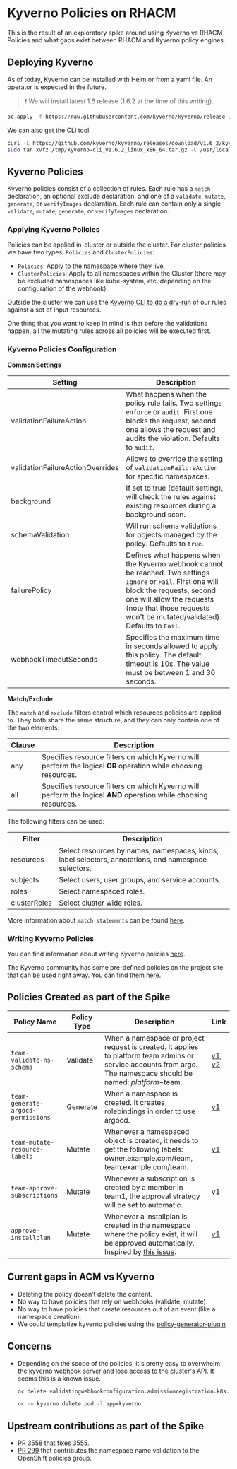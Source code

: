 # **Kyverno Policies on RHACM**

This is the result of an exploratory spike around using Kyverno vs RHACM Policies and what gaps exist between RHACM and Kyverno policy engines.

## **Deploying Kyverno**

As of today, Kyverno can be installed with Helm or from a yaml file. An operator is expected in the future.

> :exclamation: We will install latest 1.6 release (1.6.2 at the time of this writing).

~~~sh
oc apply -f https://raw.githubusercontent.com/kyverno/kyverno/release-1-6-2/config/install.yaml
~~~

We can also get the CLI tool:

~~~sh
curl -L https://github.com/kyverno/kyverno/releases/download/v1.6.2/kyverno-cli_v1.6.2_linux_x86_64.tar.gz -o /tmp/kyverno-cli_v1.6.2_linux_x86_64.tar.gz
sudo tar xvfz /tmp/kyverno-cli_v1.6.2_linux_x86_64.tar.gz -C /usr/local/bin/ kyverno
~~~

## **Kyverno Policies**

Kyverno policies consist of a collection of rules. Each rule has a `match` declaration, an optional exclude declaration, and one of a `validate`, `mutate`, `generate`, or `verifyImages` declaration. Each rule can contain only a single `validate`, `mutate`, `generate`, or `verifyImages` declaration.

### **Applying Kyverno Policies**

Policies can be applied in-cluster or outside the cluster. For cluster policies we have two types: `Policies` and `ClusterPolicies`:

* `Policies`: Apply to the namespace where they live.
* `ClusterPolicies`: Apply to all namespaces within the Cluster (there may be excluded namespaces like kube-system, etc. depending on the configuration of the webhook).

Outside the cluster we can use the [Kyverno CLI to do a dry-run](https://kyverno.io/docs/kyverno-cli/#apply) of our rules against a set of input resources.

One thing that you want to keep in mind is that before the validations happen, all the mutating rules across all policies will be executed first.

### **Kyverno Policies Configuration**

**Common Settings**

|Setting|Description|
|-------|-----------|
|validationFailureAction|What happens when the policy rule fails. Two settings `enforce` or `audit`. First one blocks the request, second one allows the request and audits the violation. Defaults to `audit`.|
|validationFailureActionOverrides| Allows to override the setting of `validationFailureAction` for specific namespaces.|
|background|If set to true (default setting), will check the rules against existing resources during a background scan.|
|schemaValidation|Will run schema validations for objects managed by the policy. Defaults to `true`.|
|failurePolicy|Defines what happens when the Kyverno webhook cannot be reached. Two settings `Ignore` or `Fail`. First one will block the requests, second one will allow the requests (note that those requests won't be mutated/validated). Defaults to `Fail`.|
|webhookTimeoutSeconds|Specifies the maximum time in seconds allowed to apply this policy. The default timeout is 10s. The value must be between 1 and 30 seconds.|

**Match/Exclude**

The `match` and `exclude` filters control which resources policies are applied to. They both share the same structure, and they can only contain one of the two elements:

|Clause|Description|
|------|-----------|
|any|Specifies resource filters on which Kyverno will perform the logical **OR** operation while choosing resources.|
|all|Specifies resource filters on which Kyverno will perform the logical **AND** operation while choosing resources.|

The following filters can be used:

|Filter|Description|
|------|-----------|
|resources|Select resources by names, namespaces, kinds, label selectors, annotations, and namespace selectors.|
|subjects|Select users, user groups, and service accounts.|
|roles|Select namespaced roles.|
|clusterRoles|Select cluster wide roles.|

More information about `match statements` can be found [here](https://kyverno.io/docs/writing-policies/match-exclude/#match-statements).

### **Writing Kyverno Policies**

You can find information about writing Kyverno policies [here](https://kyverno.io/docs/writing-policies/).

The Kyverno community has some pre-defined policies on the project site that can be used right away. You can find them [here](https://kyverno.io/policies).

## **Policies Created as part of the Spike**

|Policy Name|Policy Type|Description|Link|
|-----------|-----------|-----------|----|
|`team-validate-ns-schema`|Validate|When a namespace or project request is created. It applies to platform team admins or service accounts from argo. The namespace should be named: $platform-$team.| [v1](./assets/team-validate-ns-schema.yaml), [v2](./assets/team-validate-ns-schema-noloop.yaml)|
|`team-generate-argocd-permissions`|Generate|When a namespace is created. It creates rolebindings in order to use argocd.| [v1](./assets/generate-argocd-permissions.yaml)|
|`team-mutate-resource-labels`|Mutate|Whenever a namespaced object is created, it needs to get the following labels: owner.example.com/team, team.example.com/team.|[v1](./assets/team-mutate-resource-labels.yaml)
|`team-approve-subscriptions`|Mutate|Whenever a subscription is created by a member in team1, the approval strategy will be set to automatic.|[v1](./assets/autoapprove-team1-subscriptions.yaml)|
|`approve-installplan`|Mutate|Whenever a installplan is created in the namespace where the policy exist, it will be approved automatically. Inspired by [this issue](https://github.com/stolostron/policy-collection/issues/256).|[v1](./assets/autoapprove-installplans-in-namespace.yaml)|

## Current gaps in ACM vs Kyverno

* Deleting the policy doesn't delete the content.
* No way to have policies that rely on webhooks (validate, mutate).
* No way to have policies that create resources out of an event (like a namespace creation).
* We could templatize kyverno policies using the [policy-generator-plugin](https://github.com/stolostron/policy-generator-plugin)

## Concerns

* Depending on the scope of the policies, it's pretty easy to overwhelm the kyverno webhook server and lose access to the cluster's API. It seems this is a known issue.

    ~~~sh
    oc delete validatingwebhookconfiguration.admissionregistration.k8s.io/kyverno-policy-validating-webhook-cfg validatingwebhookconfiguration.admissionregistration.k8s.io/kyverno-resource-validating-webhook-cfg; oc delete mutatingwebhookconfiguration.admissionregistration.k8s.io/kyverno-policy-mutating-webhook-cfg mutatingwebhookconfiguration.admissionregistration.k8s.io/kyverno-verify-mutating-webhook-cfg mutatingwebhookconfiguration.admissionregistration.k8s.io/kyverno-resource-mutating-webhook-cfg

    oc -n kyverno delete pod -l app=kyverno
    ~~~

## Upstream contributions as part of the Spike

* [PR 3558](https://github.com/kyverno/kyverno/pull/3558) that fixes [3555](https://github.com/kyverno/kyverno/issues/3555).
* [PR 299](https://github.com/kyverno/policies/pull/299) that contributes the namespace name validation to the OpenShift policies group.
